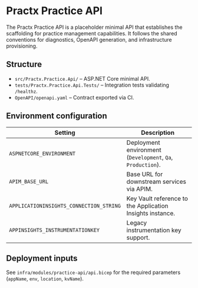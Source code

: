 # Practx Practice API

The Practx Practice API is a placeholder minimal API that establishes the scaffolding for practice
management capabilities. It follows the shared conventions for diagnostics, OpenAPI generation, and
infrastructure provisioning.

## Structure

- `src/Practx.Practice.Api/` – ASP.NET Core minimal API.
- `tests/Practx.Practice.Api.Tests/` – Integration tests validating `/healthz`.
- `OpenAPI/openapi.yaml` – Contract exported via CI.

## Environment configuration

| Setting | Description |
| --- | --- |
| `ASPNETCORE_ENVIRONMENT` | Deployment environment (`Development`, `Qa`, `Production`). |
| `APIM_BASE_URL` | Base URL for downstream services via APIM. |
| `APPLICATIONINSIGHTS_CONNECTION_STRING` | Key Vault reference to the Application Insights instance. |
| `APPINSIGHTS_INSTRUMENTATIONKEY` | Legacy instrumentation key support. |

## Deployment inputs

See `infra/modules/practice-api/api.bicep` for the required parameters (`appName`, `env`, `location`, `kvName`).

